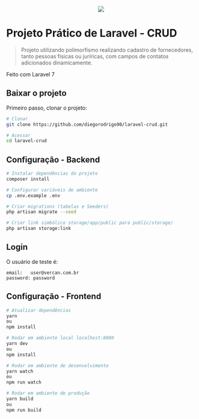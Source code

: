 <p align="center"><img src="https://laravel.com/assets/img/components/logo-laravel.svg"></p>

# Projeto Prático de Laravel - CRUD

> Projeto utilizando polimorfismo realizando cadastro de fornecedores, tanto pessoas físicas ou juríricas, com campos de contatos adicionados dinamicamente.

Feito com Laravel 7

## Baixar o projeto
Primeiro passo, clonar o projeto:
``` bash
# Clonar
git clone https://github.com/diegorodrigo90/laravel-crud.git

# Acessar
cd laravel-crud
```

## Configuração - Backend

``` bash
# Instalar dependências do projeto
composer install

# Configurar variáveis de ambiente
cp .env.example .env

# Criar migrations (tabelas e Seeders)
php artisan migrate --seed

# Criar link simbólico storage/app/public para public/storage/
php artisan storage:link
```

## Login
O usuário de teste é:
```
email:   user@vercan.com.br
password: password
```

## Configuração - Frontend
``` bash
# Atualizar dependências
yarn
ou
npm install

# Rodar em ambiente local localhost:8080
yarn dev
ou
npm install

# Rodar em ambiente de desenvolvimento
yarn watch
ou
npm run watch

# Rodar em ambiente de produção
yarn build
ou
npm run build
